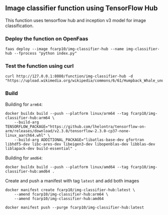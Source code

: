 ## Image classifier function using TensorFlow Hub

This function uses tensorflow hub and inception v3 model for image classification. 

### Deploy the function on OpenFaas

```
faas deploy --image fcarp10/img-classifier-hub --name img-classifier-hub --fprocess "python index.py"
```
### Test the function using curl

```
curl http://127.0.0.1:8080/function/img-classifier-hub -d "https://upload.wikimedia.org/wikipedia/commons/6/61/Humpback_Whale_underwater_shot.jpg"
```

### Build

Building for `arm64`:
```
docker buildx build --push --platform linux/arm64 --tag fcarp10/img-classifier-hub:arm64 \
    --build-arg TENSORFLOW_PACKAGE="https://github.com/lhelontra/tensorflow-on-arm/releases/download/v2.3.0/tensorflow-2.3.0-cp37-none-linux_aarch64.whl" \
    --build-arg ADDITIONAL_PACKAGE="libatlas-base-dev gfortran libhdf5-dev libc-ares-dev libeigen3-dev libopenblas-dev libblas-dev liblapack-dev build-essential" .
```

Building for `amd64`:

```
docker buildx build --push --platform linux/amd64 --tag fcarp10/img-classifier-hub:amd64 .
```

Create and push a manifest with tag `latest` and add both images
``` 
docker manifest create fcarp10/img-classifier-hub:latest \
    --amend fcarp10/img-classifier-hub:arm64 \
    --amend fcarp10/img-classifier-hub:amd64

docker manifest push --purge fcarp10/img-classifier-hub:latest
```